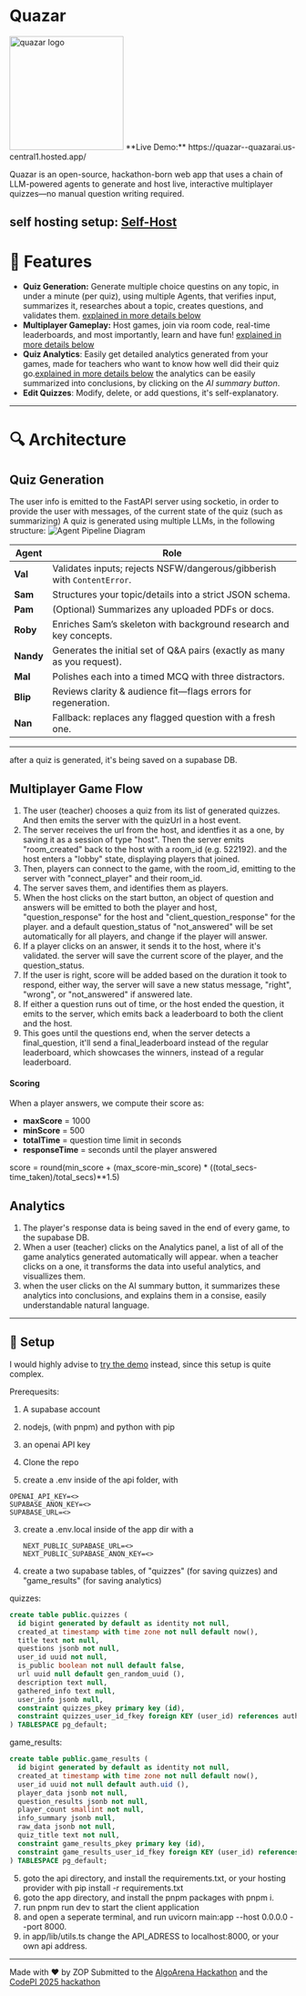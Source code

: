 # Quazar
<img src="assets/quazar_logo.png" alt="quazar logo" width="200" />
**Live Demo:** https://quazar--quazarai.us-central1.hosted.app/

Quazar is an open-source, hackathon-born web app that uses a chain of LLM-powered agents to generate and host live, interactive multiplayer quizzes—no manual question writing required.

self hosting setup: [Self-Host](README.md#-setup)
---

# 🚀 Features
- **Quiz Generation:** Generate multiple choice questins on any topic, in under a minute (per quiz), using multiple Agents, that verifies input, summarizes it, researches about a topic, creates questions, and         
  validates them. [explained in more details below](#quiz-generation)
- **Multiplayer Gameplay:** Host games, join via room code, real-time leaderboards, and most importantly, learn and have fun! [explained in more details below](#multiplayer-game-flow)
- **Quiz Analytics**: Easily get detailed analytics generated from your games, made for teachers who want to know how well did their quiz go.[explained in more details below](#analytics)
  the analytics can be easily summarized into conclusions, by clicking on the *AI summary button*.
- **Edit Quizzes**: Modify, delete, or add questions, it's self-explanatory.
---

# 🔍 Architecture
## Quiz Generation
The user info is emitted to the FastAPI server using socketio, in order to provide the user with messages, of the current state of the quiz (such as summarizing)
A quiz is generated using multiple LLMs, in the following structure:
![Agent Pipeline Diagram](assets/agents.png)

| Agent  | Role                                                                 |
|--------|----------------------------------------------------------------------|
| **Val**  | Validates inputs; rejects NSFW/dangerous/gibberish with `ContentError`. |
| **Sam**  | Structures your topic/details into a strict JSON schema.            |
| **Pam**  | (Optional) Summarizes any uploaded PDFs or docs.                    |
| **Roby** | Enriches Sam’s skeleton with background research and key concepts.  |
| **Nandy**| Generates the initial set of Q&A pairs (exactly as many as you request). |
| **Mal**  | Polishes each into a timed MCQ with three distractors.              |
| **Blip** | Reviews clarity & audience fit—flags errors for regeneration.      |
| **Nan**  | Fallback: replaces any flagged question with a fresh one.           |
---

after a quiz is generated, it's being saved on a supabase DB.

## Multiplayer Game Flow

1. The user (teacher) chooses a quiz from its list of generated quizzes. And then emits the server with the quizUrl in a host event.
2. The server receives the url from the host, and identfies it as a one, by saving it as a session of type "host". Then the server emits "room_created" back to the host with a room_id (e.g. 522192). and the host enters a "lobby" state, displaying players that joined.
3. Then, players can connect to the game, with the room_id, emitting to the server with "connect_player" and their room_id.
4. The server saves them, and identifies them as players.
5. When the host clicks on the start button, an object of question and answers will be emitted to both the player and host, "question_response" for the host and "client_question_response" for the player. and a default question_status of "not_answered" will be set automatically for all players, and change if the player will answer.
6. If a player clicks on an answer, it sends it to the host, where it's validated. the server will save the current score of the player, and the question_status.
7. If the user is right, score will be added based on the duration it took to respond, either way, the server will save a new status message, "right", "wrong", or "not_answered" if answered late.
8. If either a question runs out of time, or the host ended the question, it emits to the server, which emits back a leaderboard to both the client and the host.
9. This goes until the questions end, when the server detects a final_question, it'll send a final_leaderboard instead of the regular leaderboard, which showcases the winners, instead of a regular leaderboard.

#### Scoring
When a player answers, we compute their score as:
- **maxScore** = 1000  
- **minScore** = 500  
- **totalTime** = question time limit in seconds  
- **responseTime** = seconds until the player answered

score = round(min_score + (max_score-min_score) * ((total_secs-time_taken)/total_secs)**1.5)

## Analytics
1. The player's response data is being saved in the end of every game, to the supabase DB.
2. When a user (teacher) clicks on the Analytics panel, a list of all of the game analytics generated automatically will appear. when a teacher clicks on a one, it transforms the data into useful analytics, and visuallizes them.
3. when the user clicks on the AI summary button, it summarizes these analytics into conclusions, and explains them in a consise, easily understandable natural language.

---
## 🚧 Setup
I would highly advise to [try the demo](https://quazar--quazarai.us-central1.hosted.app) instead, since this setup is quite complex.

Prerequesits: 
1. A supabase account
2. nodejs, (with pnpm) and python with pip
3. an openai API key

1. Clone the repo
2. create a .env inside of the api folder, with 
```.env
OPENAI_API_KEY=<>
SUPABASE_ANON_KEY=<>
SUPABASE_URL=<>
```
3. create a .env.local inside of the app dir with a
   ```
   NEXT_PUBLIC_SUPABASE_URL=<>
   NEXT_PUBLIC_SUPABASE_ANON_KEY=<>
   ```
4. create a two supabase tables, of "quizzes" (for saving quizzes) and "game_results" (for saving analytics)

quizzes:
``` sql
create table public.quizzes (
  id bigint generated by default as identity not null,
  created_at timestamp with time zone not null default now(),
  title text not null,
  questions jsonb not null,
  user_id uuid not null,
  is_public boolean not null default false,
  url uuid null default gen_random_uuid (),
  description text null,
  gathered_info text null,
  user_info jsonb null,
  constraint quizzes_pkey primary key (id),
  constraint quizzes_user_id_fkey foreign KEY (user_id) references auth.users (id) on delete set null
) TABLESPACE pg_default;
```
game_results:
``` sql
create table public.game_results (
  id bigint generated by default as identity not null,
  created_at timestamp with time zone not null default now(),
  user_id uuid not null default auth.uid (),
  player_data jsonb not null,
  question_results jsonb not null,
  player_count smallint not null,
  info_summary jsonb null,
  raw_data jsonb not null,
  quiz_title text not null,
  constraint game_results_pkey primary key (id),
  constraint game_results_user_id_fkey foreign KEY (user_id) references auth.users (id)
) TABLESPACE pg_default;
```
5. goto the api directory, and install the requirements.txt, or your hosting provider with pip install -r requirements.txt
6. goto the app directory, and install the pnpm packages with pnpm i.
7. run pnpm run dev to start the client application
8. and open a seperate terminal, and run uvicorn main:app --host 0.0.0.0 --port 8000.
9. in app/lib/utils.ts change the API_ADRESS to localhost:8000, or your own api address.


---

Made with ❤️ by ZOP 
Submitted to the [AlgoArena Hackathon](https://algoarena.devpost.com/) and the [CodePI 2025 hackathon](https://codepi-ic-2025-1.devpost.com/)
